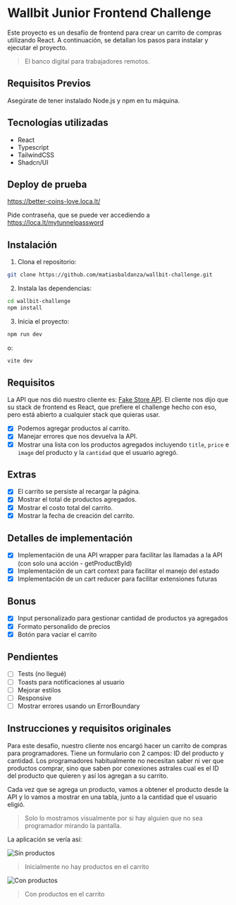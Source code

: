 # Wallbit Junior Frontend Challenge

Este proyecto es un desafío de frontend para crear un carrito de compras utilizando React. A continuación, se detallan los pasos para instalar y ejecutar el proyecto.

> El banco digital para trabajadores remotos.

## Requisitos Previos

Asegúrate de tener instalado Node.js y npm en tu máquina. 

## Tecnologías utilizadas

- React
- Typescript
- TailwindCSS
- Shadcn/UI

## Deploy de prueba

https://better-coins-love.loca.lt/ 

Pide contraseña, que se puede ver accediendo a https://loca.lt/mytunnelpassword

## Instalación

1. Clona el repositorio:

```bash
git clone https://github.com/matiasbaldanza/wallbit-challenge.git
```

2. Instala las dependencias:

```bash
cd wallbit-challenge
npm install
```

3. Inicia el proyecto:

```bash
npm run dev
```

o:

```bash
vite dev
```

## Requisitos

La API que nos dió nuestro cliente es: [Fake Store API](https://fakestoreapi.com/). El cliente nos dijo que su stack de frontend es React, que prefiere el challenge hecho con eso, pero está abierto a cualquier stack que quieras usar.

- [X] Podemos agregar productos al carrito.
- [X] Manejar errores que nos devuelva la API.
- [X] Mostrar una lista con los productos agregados incluyendo `title`, `price` e `image` del producto y la `cantidad` que el usuario agregó.

## Extras

- [X] El carrito se persiste al recargar la página.
- [X] Mostrar el total de productos agregados.
- [X] Mostrar el costo total del carrito.
- [X] Mostrar la fecha de creación del carrito.

## Detalles de implementación

- [X] Implementación de una API wrapper para facilitar las llamadas a la API (con solo una acción - getProductById)
- [X] Implementación de un cart context para facilitar el manejo del estado
- [X] Implementación de un cart reducer para facilitar extensiones futuras

## Bonus

- [X] Input personalizado para gestionar cantidad de productos ya agregados
- [X] Formato personalido de precios
- [X] Botón para vaciar el carrito

## Pendientes

- [ ] Tests (no llegué)
- [ ] Toasts para notificaciones al usuario
- [ ] Mejorar estilos
- [ ] Responsive
- [ ] Mostrar errores usando un ErrorBoundary

## Instrucciones y requisitos originales

Para este desafío, nuestro cliente nos encargó hacer un carrito de compras para programadores. Tiene un formulario con 2 campos: ID del producto y cantidad. Los programadores habitualmente no necesitan saber ni ver que productos comprar, sino que saben por conexiones astrales cual es el ID del producto que quieren y así los agregan a su carrito.

Cada vez que se agrega un producto, vamos a obtener el producto desde la API y lo vamos a mostrar en una tabla, junto a la cantidad que el usuario eligió.

> Solo lo mostramos visualmente por si hay alguien que no sea programador mirando la pantalla.

La aplicación se vería así:

![Sin productos](./assets/app-0.jpg)
> Inicialmente no hay productos en el carrito

![Con productos](./assets/app-1.jpg)
> Con productos en el carrito